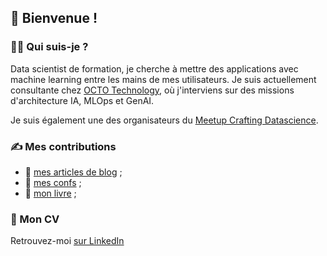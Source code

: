 ## 👋 Bienvenue !

### 👩‍💻 Qui suis-je ?

Data scientist de formation, je cherche à mettre des applications avec machine learning entre les mains de mes utilisateurs.
Je suis actuellement consultante chez [OCTO Technology](https://octo.com/), 
où j'interviens sur des missions d'architecture IA, MLOps et GenAI.

Je suis également une des organisateurs du [Meetup Crafting Datascience](https://www.meetup.com/fr-FR/crafting-datascience/events/).


### ✍️ Mes contributions

- 📰 [mes articles de blog](articles.md) ;
- 🎤 [mes confs](confs.md) ;
- 📖 [mon livre](livre.md) ;

### 📄 Mon CV

Retrouvez-moi [sur LinkedIn](https://www.linkedin.com/in/sof%C3%ADa-calcagno/)
